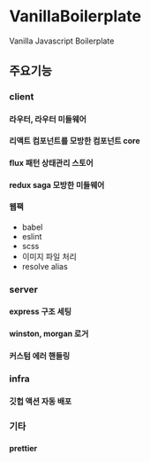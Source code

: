 # VanillaBoilerplate
Vanilla Javascript Boilerplate

## 주요기능

### client
#### 라우터, 라우터 미들웨어
#### 리액트 컴포넌트를 모방한 컴포넌트 core
#### flux 패턴 상태관리 스토어
#### redux saga 모방한 미들웨어
#### 웹팩
- babel
- eslint
- scss
- 이미지 파일 처리
- resolve alias


### server
#### express 구조 세팅
#### winston, morgan 로거 
#### 커스텀 에러 핸들링 

### infra
#### 깃헙 액션 자동 배포

### 기타
#### prettier
